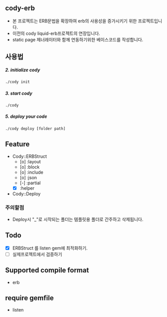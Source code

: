 ## cody-erb
  - 본 프로젝트는 ERB문법을 확장하여 erb의 사용성을 증가시키기 위한 프로젝트입니다.
  - 이전의 cody liquid-erb프로젝트의 연장입니다.
  - static page 제너레이터와 함께 연동하기위한 베이스코드를 작성합니다.

## 사용법

##### 2. initialize cody
```sh
./cody init
```

##### 3. start cody
```sh
./cody
```

##### 5. deploy your code
```sh
./cody deploy [folder path]
```

## Feature
  - Cody::ERBStruct
    - [o] :layout
    - [o] :block
    - [o] :include
    - [o] :json
    - [-] :partial
    - [x] :helper
    
  - Cody::Deploy

### 주의할점
  - Deploy시 "_"로 시작되는 폴더는 템플릿용 폴더로 간주하고 삭제됩니다.

## Todo
 - [x] ERBStruct 를 listen gem에 최적화하기.
 - [ ] 실제프로젝트에서 검증하기

## Supported compile format
  - erb

## require gemfile
  - listen